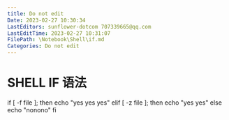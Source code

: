 ```yaml
---
title: Do not edit
Date: 2023-02-27 10:30:34
LastEditors: sunflower-dotcom 707339665@qq.com
LastEditTime: 2023-02-27 10:31:07
FilePath: \Notebook\Shell\if.md
Categories: Do not edit
---
```

# SHELL IF 语法

if [ -f file ]; then
   echo "yes yes yes"
elif [ -z file ]; then
   echo "yes yes"
else
   echo "nonono"
fi